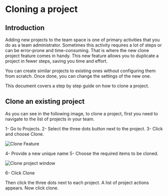 # Cloning a project
 
## Introduction
 
Adding new projects to the team space is one of primary activities that you do as a team administrator. Sometimes this activity requires a lot of steps or can be error-prone and time-consuming. That is where the new clone project feature comes in handy. This new feature allows you to duplicate a project in fewer steps, saving you time and effort.
 
You can create similar projects to existing ones without configuring them from scratch. Once done, you can change the settings of the new one. 
 
This document covers a step by step guide on how to clone a project.
 
## Clone an existing project
As you can see in the following image, to clone a project, first you need to navigate to the list of projects in your team. 

1- Go to Projects.
2- Select the three dots button next to the project.
3- Click and choose Clone.

![Clone Feature](https://user-images.githubusercontent.com/10261553/207786005-4f7c0b08-a834-470e-b008-32d462c8b272.png)

4- Provide a new unique name
5- Choose the required items to be cloned.

![Clone project window](https://user-images.githubusercontent.com/10261553/207795125-7c978e0b-cf36-49a7-9810-b43535d4f381.png)

6- Click Clone

 
Then click the three dots next to each project. A list of project actions appears. Now click clone.
